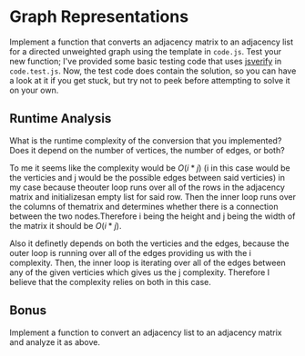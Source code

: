 # Graph Representations

Implement a function that converts an adjacency matrix to an adjacency list for
a directed unweighted graph using the template in `code.js`. Test your new
function; I've provided some basic testing code that uses
[jsverify](https://jsverify.github.io/) in `code.test.js`. Now, the test code
does contain the solution, so you can have a look at it if you get stuck, but
try not to peek before attempting to solve it on your own.

## Runtime Analysis

What is the runtime complexity of the conversion that you implemented? Does it
depend on the number of vertices, the number of edges, or both?

To me it seems like the complexity would be $O(i * j)$  (i in this case would
be the verticies and j would be the possible edges between said verticies) in 
my case because theouter loop runs over all of the rows in the adjacency matrix 
and initializesan empty list for said row. Then the inner loop runs over the 
columns of thematrix and determines whether there is a connection between the 
two nodes.Therefore i being the height and j being the width of the matrix it 
should be $O(i * j)$. 

Also it definetly depends on both the verticies and the edges, because the outer
loop is running over all of the edges providing us with the i complexity. Then, 
the inner loop is iterating over all of the edges between any of the given 
verticies which gives us the j complexity. Therefore I believe that the complexity
relies on both in this case.

## Bonus

Implement a function to convert an adjacency list to an adjacency matrix and
analyze it as above.
